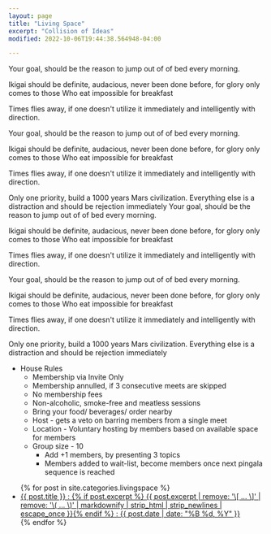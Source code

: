 ```yaml
---
layout: page
title: "Living Space"
excerpt: "Collision of Ideas"
modified: 2022-10-06T19:44:38.564948-04:00

---
```

Your goal, should be the reason to jump out of of bed every morning. 

Ikigai should be definite, audacious, never been done before, for glory only comes to those
Who eat impossible for breakfast 

Times flies away, if one doesn't utilize it immediately and intelligently with direction.

Your goal, should be the reason to jump out of of bed every morning. 

Ikigai should be definite, audacious, never been done before, for glory only comes to those
Who eat impossible for breakfast 

Times flies away, if one doesn't utilize it immediately and intelligently with direction.

Only one priority,  build a 1000 years Mars civilization.  Everything else is a distraction and should be rejection immediately Your goal, should be the reason to jump out of of bed every morning. 

Ikigai should be definite, audacious, never been done before, for glory only comes to those
Who eat impossible for breakfast 

Times flies away, if one doesn't utilize it immediately and intelligently with direction.

Your goal, should be the reason to jump out of of bed every morning. 

Ikigai should be definite, audacious, never been done before, for glory only comes to those
Who eat impossible for breakfast 

Times flies away, if one doesn't utilize it immediately and intelligently with direction.

Only one priority,  build a 1000 years Mars civilization.  Everything else is a distraction and should be rejection immediately 

* House Rules
  * Membership via Invite Only
  * Membership annulled, if 3 consecutive meets are skipped
  * No membership fees
  * Non-alcoholic, smoke-free and meatless sessions
  * Bring your food/ beverages/ order nearby
  * Host - gets a veto on barring members from a single meet
  * Location - Voluntary hosting by members based on available space for members
  * Group size - 10 
    * Add +1 members, by presenting 3 topics
    * Members added to wait-list, become members once next pingala sequence is reached
    

<ul class="post-list">
{% for post in site.categories.livingspace %}
  <li><article><a href="{{ site.url }}{{ post.url }}">{{ post.title }} : {% if post.excerpt %} <span class="excerpt">{{ post.excerpt | remove: '\[ ... \]' | remove: '\( ... \)' | markdownify | strip_html | strip_newlines | escape_once }}</span>{% endif %} :  <span class="entry-date"><time datetime="{{ post.date | date_to_xmlschema }}">{{ post.date | date: "%B %d, %Y" }}</time></span> </a></article></li>
{% endfor %}
</ul>
